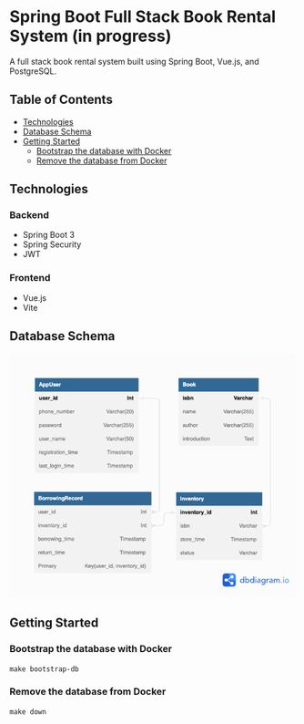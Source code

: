 # Spring Boot Full Stack Book Rental System (in progress)

A full stack book rental system built using Spring Boot, Vue.js, and PostgreSQL.

## Table of Contents

- [Technologies](#technologies)
- [Database Schema](#database-schema)
- [Getting Started](#getting-started)
    - [Bootstrap the database with Docker](#bootstrap-the-database-with-docker)
    - [Remove the database from Docker](#remove-the-database-from-docker)

## Technologies

### Backend
- Spring Boot 3
- Spring Security
- JWT

### Frontend
- Vue.js
- Vite

## Database Schema

![Book Lending Schema](./book-lending-schema.png)

## Getting Started

### Bootstrap the database with Docker
```
make bootstrap-db
```

### Remove the database from Docker
```
make down
```